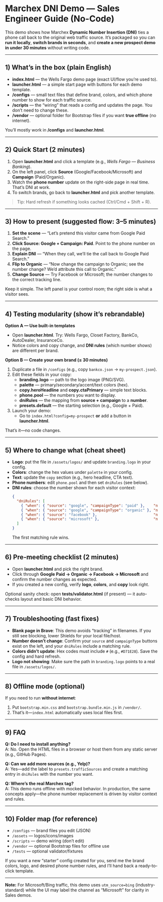 # Marchex DNI Demo — Sales Engineer Guide (No-Code)

This demo shows how Marchex **Dynamic Number Insertion (DNI)** ties a phone call back to the original web traffic source. It’s packaged so you can **run it locally**, **switch brands in seconds**, and **create a new prospect demo in under 30 minutes** without writing code.

---

## 1) What’s in the box (plain English)
- **index.html** — the Wells Fargo demo page (exact UI/flow you’re used to).
- **launcher.html** — a simple start page with buttons for each demo template.
- **/configs** — small text files that define brand, colors, and which phone number to show for each traffic source.
- **/scripts** — the “wiring” that reads a config and updates the page. You don’t need to change these.
- **/vendor** — optional folder for Bootstrap files if you want **true offline** (no internet).

You’ll mostly work in **/configs** and **launcher.html**.

---

## 2) Quick Start (2 minutes)
1. Open **launcher.html** and click a template (e.g., *Wells Fargo — Business Banking*).
2. On the left panel, click **Source** (Google/Facebook/Microsoft) and **Campaign** (Paid/Organic).
3. Watch the **phone number** update on the right-side page in real time. That’s DNI at work.
4. To switch brands, go back to **launcher.html** and pick another template.

> Tip: Hard refresh if something looks cached (Ctrl/Cmd + Shift + R).

---

## 3) How to present (suggested flow: 3–5 minutes)
1. **Set the scene** — “Let’s pretend this visitor came from Google Paid Search.”
2. **Click Source: Google + Campaign: Paid**. Point to the phone number on the page.
3. **Explain DNI** — “When they call, we’ll tie the call back to Google Paid Search.”
4. **Flip to Organic** — “Now change the campaign to Organic; see the number change? We’d attribute this call to Organic.”
5. **Change Source** — Try Facebook or Microsoft; the number changes to the correct tracking line.

Keep it simple. The left panel is your control room; the right side is what a visitor sees.

---

## 4) Testing modularity (show it’s rebrandable)
**Option A — Use built-in templates**
- Open **launcher.html**. Try: Wells Fargo, Closet Factory, BankCo, AutoDealer, InsuranceCo.
- Notice colors and copy change, and **DNI rules** (which number shows) are different per brand.

**Option B — Create your own brand (≤ 30 minutes)**
1. Duplicate a file in `/configs` (e.g., copy `bankco.json` → `my-prospect.json`).
2. Edit these fields in your copy:
   - **branding.logo** — path to the logo image (PNG/SVG).
   - **palette** — primary/secondary/accent/text colors (hex).
   - **copy.heroHeadline** and **copy.ctaPrimary** — simple text blocks.
   - **phone.pool** — the numbers you want to display.
   - **dniRules** — the mapping from **source + campaign** to a **number**.
   - **presets.default** — the starting selection (e.g., Google + Paid).
3. Launch your demo:
   - Go to `index.html?config=my-prospect` **or** add a button in **launcher.html**.

That’s it—no code changes.

---

## 5) Where to change what (cheat sheet)
- **Logo**: put the file in `/assets/logos/` and update `branding.logo` in your config.
- **Colors**: change the hex values under `palette` in your config.
- **Text**: update the `copy` section (e.g., hero headline, CTA text).
- **Phone numbers**: edit `phone.pool` and then set `dniRules` (see below).
- **DNI rules**: choose the number shown for each visitor context:
  ```json
  {
    "dniRules": [
      { "when": { "source": "google", "campaignType": "paid" },    "number": "(800) 111-2222" },
      { "when": { "source": "google", "campaignType": "organic" }, "number": "(800) 333-4444" },
      { "when": { "source": "facebook" },                          "number": "(800) 555-6666" },
      { "when": { "source": "microsoft" },                         "number": "(800) 777-8888" }
    ]
  }
  ```
  The first matching rule wins.

---

## 6) Pre‑meeting checklist (2 minutes)
- Open **launcher.html** and pick the right brand.
- Click through **Google Paid → Organic → Facebook → Microsoft** and confirm the number changes as expected.
- If you created a new config, verify **logo**, **colors**, and **copy** look right.

Optional sanity check: open **tests/validator.html** (if present) — it auto-checks layout and basic DNI behavior.

---

## 7) Troubleshooting (fast fixes)
- **Blank page in Brave**: This demo avoids “tracking” in filenames. If you still see blocking, lower Shields for your local file/host.
- **Number doesn’t change**: Confirm your `source` and `campaignType` buttons exist on the left, and your `dniRules` include a matching rule.
- **Colors didn’t update**: Hex codes must include `#` (e.g., `#D71E28`). Save the config and hard refresh.
- **Logo not showing**: Make sure the path in `branding.logo` points to a real file in `/assets/logos/`.

---

## 8) Offline mode (optional)
If you need to run **without internet**:
1. Put `bootstrap.min.css` and `bootstrap.bundle.min.js` in `/vendor/`.
2. That’s it—`index.html` automatically uses local files first.

---

## 9) FAQ
**Q: Do I need to install anything?**  
A: No. Open the HTML files in a browser or host them from any static server (e.g., GitHub Pages).

**Q: Can we add more sources (e.g., Yelp)?**  
A: Yes—add the label to `presets.trafficSources` and create a matching entry in `dniRules` with the number you want.

**Q: Where’s the real Marchex tag?**  
A: This demo runs offline with mocked behavior. In production, the same concepts apply—the phone number replacement is driven by visitor context and rules.

---

## 10) Folder map (for reference)
- `/configs` — brand files you edit (JSON)
- `/assets` — logos/icons/images
- `/scripts` — demo wiring (don’t edit)
- `/vendor` — optional Bootstrap files for offline use
- `/tests` — optional validator/fixtures

If you want a new “starter” config created for you, send me the brand colors, logo, and desired phone number rules, and I’ll hand back a ready-to-click template.


---
**Note:** For Microsoft/Bing traffic, this demo uses `utm_source=bing` (industry-standard) while the UI may label the channel as “Microsoft” for clarity in Sales demos.
